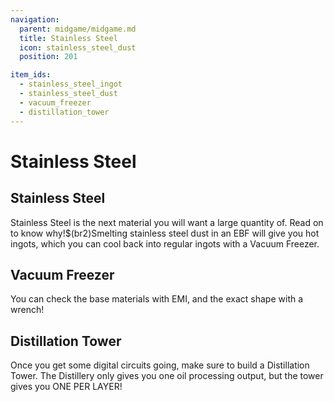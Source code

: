 ```yaml
---
navigation:
  parent: midgame/midgame.md
  title: Stainless Steel
  icon: stainless_steel_dust
  position: 201

item_ids:
  - stainless_steel_ingot
  - stainless_steel_dust
  - vacuum_freezer
  - distillation_tower
---
```


# Stainless Steel

## Stainless Steel

<ItemGrid>
  <ItemIcon id="modern_industrialization:stainless_steel_ingot" />
</ItemGrid>

Stainless Steel is the next material you will want a large quantity of. Read on to know why!$(br2)Smelting stainless steel dust in an EBF will give you hot ingots, which you can cool back into regular ingots with a Vacuum Freezer.

## Vacuum Freezer

<Recipe id="modern_industrialization:electric_age/machine/vacuum_freezer_asbl" />

You can check the base materials with EMI, and the exact shape with a wrench!

## Distillation Tower

<Recipe id="modern_industrialization:electric_age/machine/distillation_tower_asbl" />

Once you get some digital circuits going, make sure to build a Distillation Tower. The Distillery only gives you one oil processing output, but the tower gives you ONE PER LAYER!
